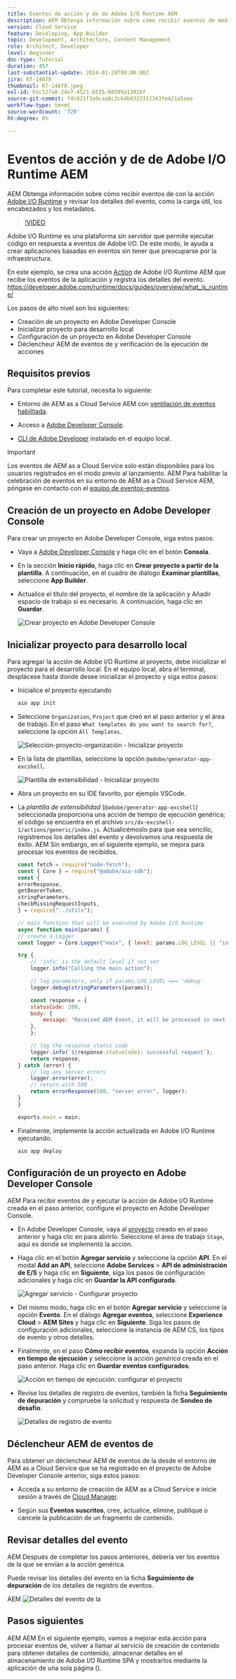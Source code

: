 ```yaml
---
title: Eventos de acción y de de Adobe I/O Runtime AEM
description: AEM Obtenga información sobre cómo recibir eventos de mediante la acción de Adobe I/O Runtime y revise los detalles del evento, como la carga útil, los encabezados y los metadatos.
version: Cloud Service
feature: Developing, App Builder
topic: Development, Architecture, Content Management
role: Architect, Developer
level: Beginner
doc-type: Tutorial
duration: 457
last-substantial-update: 2024-01-29T00:00:00Z
jira: KT-14878
thumbnail: KT-14878.jpeg
exl-id: b1c127a8-24e7-4521-b535-60589a1391bf
source-git-commit: f4c621f3a9caa8c2c64b8323312343fe421a5aee
workflow-type: tm+mt
source-wordcount: '729'
ht-degree: 0%

---
```


# Eventos de acción y de de Adobe I/O Runtime AEM

AEM Obtenga información sobre cómo recibir eventos de con la acción [Adobe I/O Runtime](https://developer.adobe.com/runtime/docs/guides/overview/what_is_runtime/) y revisar los detalles del evento, como la carga útil, los encabezados y los metadatos.

>[!VIDEO](https://video.tv.adobe.com/v/3427053?quality=12&learn=on)

Adobe I/O Runtime es una plataforma sin servidor que permite ejecutar código en respuesta a eventos de Adobe I/O. De este modo, le ayuda a crear aplicaciones basadas en eventos sin tener que preocuparse por la infraestructura.

En este ejemplo, se crea una acción [Action](https://developer.adobe.com/runtime/docs/guides/using/creating_actions/) de Adobe I/O Runtime AEM que recibe los eventos de la aplicación y registra los detalles del evento.
https://developer.adobe.com/runtime/docs/guides/overview/what_is_runtime/

Los pasos de alto nivel son los siguientes:

- Creación de un proyecto en Adobe Developer Console
- Inicializar proyecto para desarrollo local
- Configuración de un proyecto en Adobe Developer Console
- Déclencheur AEM de eventos de y verificación de la ejecución de acciones

## Requisitos previos

Para completar este tutorial, necesita lo siguiente:

- Entorno de AEM as a Cloud Service AEM con [ventilación de eventos habilitada](https://developer.adobe.com/experience-cloud/experience-manager-apis/guides/events/#enable-aem-events-on-your-aem-cloud-service-environment).

- Acceso a [Adobe Developer Console](https://developer.adobe.com/developer-console/docs/guides/getting-started/).

- [CLI de Adobe Developer](https://developer.adobe.com/runtime/docs/guides/tools/cli_install/) instalado en el equipo local.

>[!IMPORTANT]
>
>Los eventos de AEM as a Cloud Service solo están disponibles para los usuarios registrados en el modo previo al lanzamiento. AEM Para habilitar la celebración de eventos en su entorno de AEM as a Cloud Service AEM, póngase en contacto con el [equipo de eventos-eventos](mailto:grp-aem-events@adobe.com).

## Creación de un proyecto en Adobe Developer Console

Para crear un proyecto en Adobe Developer Console, siga estos pasos:

- Vaya a [Adobe Developer Console](https://developer.adobe.com/) y haga clic en el botón **Consola**.

- En la sección **Inicio rápido**, haga clic en **Crear proyecto a partir de la plantilla**. A continuación, en el cuadro de diálogo **Examinar plantillas**, seleccione **App Builder**.

- Actualice el título del proyecto, el nombre de la aplicación y Añadir espacio de trabajo si es necesario. A continuación, haga clic en **Guardar**.

  ![Crear proyecto en Adobe Developer Console](../assets/examples/runtime-action/create-project.png)


## Inicializar proyecto para desarrollo local

Para agregar la acción de Adobe I/O Runtime al proyecto, debe inicializar el proyecto para el desarrollo local. En el equipo local, abra el terminal, desplácese hasta donde desee inicializar el proyecto y siga estos pasos:

- Inicialice el proyecto ejecutando

  ```bash
  aio app init
  ```

- Seleccione `Organization`, `Project` que creó en el paso anterior y el área de trabajo. En el paso `What templates do you want to search for?`, seleccione la opción `All Templates`.

  ![Selección-proyecto-organización - Inicializar proyecto](../assets/examples/runtime-action/all-templates.png)

- En la lista de plantillas, seleccione la opción `@adobe/generator-app-excshell`.

  ![Plantilla de extensibilidad - Inicializar proyecto](../assets/examples/runtime-action/extensibility-template.png)

- Abra un proyecto en su IDE favorito, por ejemplo VSCode.

- La _plantilla de extensibilidad_ (`@adobe/generator-app-excshell`) seleccionada proporciona una acción de tiempo de ejecución genérica; el código se encuentra en el archivo `src/dx-excshell-1/actions/generic/index.js`. Actualicémoslo para que sea sencillo, registremos los detalles del evento y devolvamos una respuesta de éxito. AEM Sin embargo, en el siguiente ejemplo, se mejora para procesar los eventos de recibidos.

  ```javascript
  const fetch = require("node-fetch");
  const { Core } = require("@adobe/aio-sdk");
  const {
  errorResponse,
  getBearerToken,
  stringParameters,
  checkMissingRequestInputs,
  } = require("../utils");
  
  // main function that will be executed by Adobe I/O Runtime
  async function main(params) {
  // create a Logger
  const logger = Core.Logger("main", { level: params.LOG_LEVEL || "info" });
  
  try {
      // 'info' is the default level if not set
      logger.info("Calling the main action");
  
      // log parameters, only if params.LOG_LEVEL === 'debug'
      logger.debug(stringParameters(params));
  
      const response = {
      statusCode: 200,
      body: {
          message: "Received AEM Event, it will be processed in next example",
      },
      };
  
      // log the response status code
      logger.info(`${response.statusCode}: successful request`);
      return response;
  } catch (error) {
      // log any server errors
      logger.error(error);
      // return with 500
      return errorResponse(500, "server error", logger);
  }
  }
  
  exports.main = main;
  ```

- Finalmente, implemente la acción actualizada en Adobe I/O Runtime ejecutando.

  ```bash
  aio app deploy
  ```

## Configuración de un proyecto en Adobe Developer Console

AEM Para recibir eventos de y ejecutar la acción de Adobe I/O Runtime creada en el paso anterior, configure el proyecto en Adobe Developer Console.

- En Adobe Developer Console, vaya al [proyecto](https://developer.adobe.com/console/projects) creado en el paso anterior y haga clic en para abrirlo. Seleccione el área de trabajo `Stage`, aquí es donde se implementó la acción.

- Haga clic en el botón **Agregar servicio** y seleccione la opción **API**. En el modal **Add an API**, seleccione **Adobe Services** > **API de administración de E/S** y haga clic en **Siguiente**, siga los pasos de configuración adicionales y haga clic en **Guardar la API configurada**.

  ![Agregar servicio - Configurar proyecto](../assets/examples/runtime-action/add-io-management-api.png)

- Del mismo modo, haga clic en el botón **Agregar servicio** y seleccione la opción **Evento**. En el diálogo **Agregar eventos**, seleccione **Experience Cloud** > **AEM Sites** y haga clic en **Siguiente**. Siga los pasos de configuración adicionales, seleccione la instancia de AEM CS, los tipos de evento y otros detalles.

- Finalmente, en el paso **Cómo recibir eventos**, expanda la opción **Acción en tiempo de ejecución** y seleccione la acción _genérica_ creada en el paso anterior. Haga clic en **Guardar eventos configurados**.

  ![Acción en tiempo de ejecución: configurar el proyecto ](../assets/examples/runtime-action/select-runtime-action.png)

- Revise los detalles de registro de eventos, también la ficha **Seguimiento de depuración** y compruebe la solicitud y respuesta de **Sondeo de desafío**.

  ![Detalles de registro de evento](../assets/examples/runtime-action/debug-tracing-challenge-probe.png)


## Déclencheur AEM de eventos de

Para obtener un déclencheur AEM de eventos de la desde el entorno de AEM as a Cloud Service que se ha registrado en el proyecto de Adobe Developer Console anterior, siga estos pasos:

- Acceda a su entorno de creación de AEM as a Cloud Service e inicie sesión a través de [Cloud Manager](https://my.cloudmanager.adobe.com/).

- Según sus **Eventos suscritos**, cree, actualice, elimine, publique o cancele la publicación de un fragmento de contenido.

## Revisar detalles del evento

AEM Después de completar los pasos anteriores, debería ver los eventos de la que se envían a la acción genérica.

Puede revisar los detalles del evento en la ficha **Seguimiento de depuración** de los detalles de registro de eventos.

AEM ![Detalles del evento de la](../assets/examples/runtime-action/aem-event-details.png)


## Pasos siguientes

AEM AEM En el siguiente ejemplo, vamos a mejorar esta acción para procesar eventos de, volver a llamar al servicio de creación de contenido para obtener detalles de contenido, almacenar detalles en el almacenamiento de Adobe I/O Runtime SPA y mostrarlos mediante la aplicación de una sola página ().
